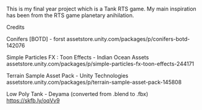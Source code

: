 This is my final year project which is a Tank RTS game. My main inspiration has been from the RTS game planetary anihilation. 


Credits

Conifers [BOTD] - forst
assetstore.unity.com/packages/p/conifers-botd-142076

Simple Particles FX : Toon Effects - Indian Ocean Assets
assetstore.unity.com/packages/p/simple-particles-fx-toon-effects-244171

Terrain Sample Asset Pack - Unity Technologies 
assetstore.unity.com/packages/p/terrain-sample-asset-pack-145808

Low Poly Tank - Deyama (converted from .blend to .fbx)
https://skfb.ly/oqVv9 

